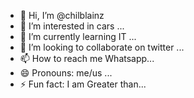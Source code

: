 - 👋 Hi, I’m @chilblainz
- 👀 I’m interested in cars ...
- 🌱 I’m currently learning IT ...
- 💞️ I’m looking to collaborate on twitter ...
- 📫 How to reach me Whatsapp...
- 😄 Pronouns: me/us ...
- ⚡ Fun fact: I am Greater than...

<!---
560autobot@gmail.com ✨ awesome ✨
--->
